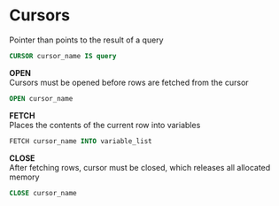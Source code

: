 # Cursors  
Pointer than points to the result of a query  
```SQL
CURSOR cursor_name IS query
```  

**OPEN**  
Cursors must be opened before rows are fetched from the cursor  
```SQL 
OPEN cursor_name  
```  

**FETCH**  
Places the contents of the current row into variables   
```SQL 
FETCH cursor_name INTO variable_list
```  

**CLOSE**  
After fetching rows, cursor must be closed, which releases all allocated memory 
```SQL  
CLOSE cursor_name  